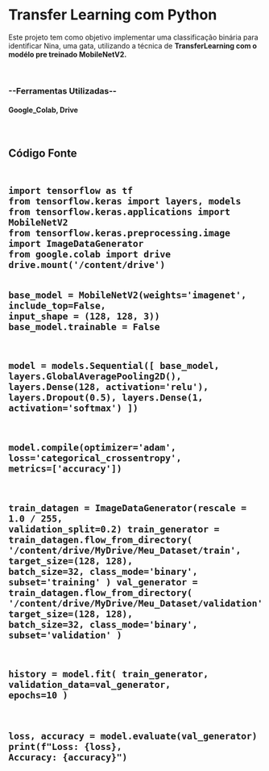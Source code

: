 <h1>Transfer Learning com Python</h1>
<p>Este projeto tem como objetivo implementar uma classificação binária para identificar Nina, uma gata, utilizando a técnica de <b>TransferLearning com o modélo pre treinado MobileNetV2.</b></p>
<br>
<h3>--Ferramentas Utilizadas--</h3>
<h4>Google_Colab, Drive</h4>
<br>
<h2>Código Fonte<h2>
<pre><code>
import tensorflow as tf
from tensorflow.keras import layers, models
from tensorflow.keras.applications import MobileNetV2
from tensorflow.keras.preprocessing.image import ImageDataGenerator
from google.colab import drive
drive.mount('/content/drive')

base_model = MobileNetV2(weights='imagenet', include_top=False, input_shape = (128, 128, 3))
base_model.trainable = False

model = models.Sequential([
    base_model,
    layers.GlobalAveragePooling2D(),
    layers.Dense(128, activation='relu'),
    layers.Dropout(0.5),
    layers.Dense(1, activation='softmax')
])

model.compile(optimizer='adam', loss='categorical_crossentropy', metrics=['accuracy'])

train_datagen = ImageDataGenerator(rescale = 1.0 / 255, validation_split=0.2)
train_generator = train_datagen.flow_from_directory(
    '/content/drive/MyDrive/Meu_Dataset/train',
    target_size=(128, 128),
    batch_size=32,
    class_mode='binary',
    subset='training'
)
val_generator = train_datagen.flow_from_directory(
    '/content/drive/MyDrive/Meu_Dataset/validation',
    target_size=(128, 128),
    batch_size=32,
    class_mode='binary',
    subset='validation'
)

history = model.fit(
    train_generator,
    validation_data=val_generator,
    epochs=10
)

loss, accuracy = model.evaluate(val_generator)
print(f"Loss: {loss}, Accuracy: {accuracy}")
</code></pre>
